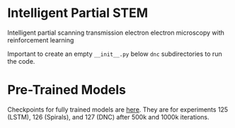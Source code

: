 # Intelligent Partial STEM

Intelligent partial scanning transmission electron electron microscopy with reinforcement learning


Important to create an empty `__init__.py` below `dnc` subdirectories to run the code.

# Pre-Trained Models

Checkpoints for fully trained models are [here](https://drive.google.com/drive/folders/1LJuaVXEvlfhrZLQiz_LEnoAn59WM2PpI?usp=sharing). They are for experiments 125 (LSTM), 126 (Spirals), and 127 (DNC) after 500k and 1000k iterations.
